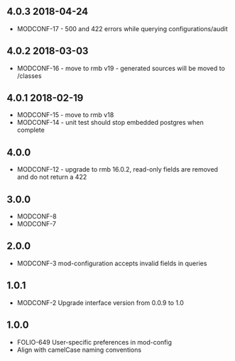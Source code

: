 ## 4.0.3 2018-04-24
* MODCONF-17 - 500 and 422 errors while querying configurations/audit

## 4.0.2 2018-03-03
* MODCONF-16 - move to rmb v19 - generated sources will be moved to /classes

## 4.0.1 2018-02-19
* MODCONF-15 - move to rmb v18
* MODCONF-14 - unit test should stop embedded postgres when complete

## 4.0.0
* MODCONF-12 - upgrade to rmb 16.0.2, read-only fields are removed and do not return a 422

## 3.0.0
* MODCONF-8
* MODCONF-7

## 2.0.0
* MODCONF-3 mod-configuration accepts invalid fields in queries

## 1.0.1
* MODCONF-2 Upgrade interface version from 0.0.9 to 1.0

## 1.0.0
* FOLIO-649 User-specific preferences in mod-config
* Align with camelCase naming conventions
